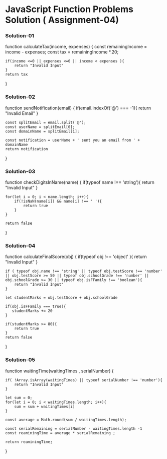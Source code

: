 <h1> JavaScript Function Problems Solution ( Assignment-04)</h1>

<h3>Solution-01</h3>

function calculateTax(income, expenses) {
    const remainingIncome = income - expenses;
    const tax = remainingIncome *.20;

    if(income <=0 || expenses <=0 || income < expenses ){
        return "Invalid Input"
    }
    return tax
}



<h3>Solution-02</h3>

function sendNotification(email) {
    if(email.indexOf('@') === -1){
        return "Invalid Email"
    }

    const splitEmail = email.split('@');
    const userName = splitEmail[0];
    const domainName = splitEmail[1];

    const notification = userName + ' sent you an email from ' + domainName
    return notification

}




<h3>Solution-03</h3>

function checkDigitsInName(name) {
    if(typeof name !== 'string'){
        return "Invalid Input"
    }
    
    for(let i = 0; i < name.length; i++){
        if(!isNaN(name[i]) && name[i] !== ' '){
            return true
        }
    }

    return false
    
}




<h3>Solution-04</h3>

function calculateFinalScore(obj) {
    if(typeof obj !== 'object' ){
        return "Invalid Input"
    }
    

    if ( typeof obj.name !== 'string' || typeof obj.testScore !== 'number' || obj.testScore >= 50 || typeof obj.schoolGrade !== 'number' || obj.schoolGrade >= 30 || typeof obj.isFFamily !== 'boolean'){
        return "Invalid Input"
    }

    let studentMarks = obj.testScore + obj.schoolGrade

    if(obj.isFFamily === true){
       studentMarks += 20
    }

    if(studentMarks >= 80){
        return true
    }
    return false
}





<h3>Solution-05</h3>

function  waitingTime(waitingTimes  , serialNumber) {
    
    if( !Array.isArray(waitingTimes) || typeof serialNumber !== 'number'){
        return "Invalid Input"
    }

    let sum = 0;
    for(let i = 0; i < waitingTimes.length; i++){
        sum = sum + waitingTimes[i]
    }
    
    const average = Math.round(sum / waitingTimes.length);

    const serialRemaining = serialNumber - waitingTimes.length -1
    const reaminingTime = average * serialRemaining ;

    return reaminingTime;

}

